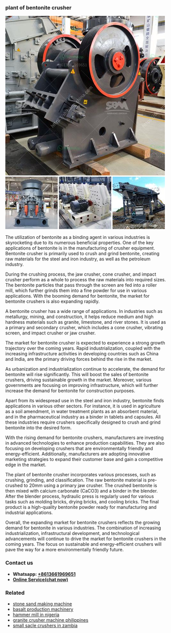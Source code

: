 <h3>plant of bentonite crusher</h3><img src='1706766995.jpg' alt=''><p>The utilization of bentonite as a binding agent in various industries is skyrocketing due to its numerous beneficial properties. One of the key applications of bentonite is in the manufacturing of crusher equipment. Bentonite crusher is primarily used to crush and grind bentonite, creating raw materials for the steel and iron industry, as well as the petroleum industry.</p><p>During the crushing process, the jaw crusher, cone crusher, and impact crusher perform as a whole to process the raw materials into required sizes. The bentonite particles that pass through the screen are fed into a roller mill, which further grinds them into a fine powder for use in various applications. With the booming demand for bentonite, the market for bentonite crushers is also expanding rapidly.</p><p>A bentonite crusher has a wide range of applications. In industries such as metallurgy, mining, and construction, it helps reduce medium and high hardness materials such as granite, limestone, and river stones. It is used as a primary and secondary crusher, which includes a cone crusher, vibrating screen, and impact crusher or jaw crusher.</p><p>The market for bentonite crusher is expected to experience a strong growth trajectory over the coming years. Rapid industrialization, coupled with the increasing infrastructure activities in developing countries such as China and India, are the primary driving forces behind the rise in the market.</p><p>As urbanization and industrialization continue to accelerate, the demand for bentonite will rise significantly. This will boost the sales of bentonite crushers, driving sustainable growth in the market. Moreover, various governments are focusing on improving infrastructure, which will further increase the demand for bentonite for construction purposes.</p><p>Apart from its widespread use in the steel and iron industry, bentonite finds applications in various other sectors. For instance, it is used in agriculture as a soil amendment, in water treatment plants as an absorbent material, and in the pharmaceutical industry as a binder in tablets and capsules. All these industries require crushers specifically designed to crush and grind bentonite into the desired form.</p><p>With the rising demand for bentonite crushers, manufacturers are investing in advanced technologies to enhance production capabilities. They are also focusing on developing crushers that are environmentally friendly and energy-efficient. Additionally, manufacturers are adopting innovative marketing strategies to expand their customer base and gain a competitive edge in the market.</p><p>The plant of bentonite crusher incorporates various processes, such as crushing, grinding, and classification. The raw bentonite material is pre-crushed to 20mm using a primary jaw crusher. The crushed bentonite is then mixed with calcium carbonate (CaCO3) and a binder in the blender. After the blender process, hydraulic press is regularly used for various tasks such as molding bricks, drying bricks, and cooling bricks. The final product is a high-quality bentonite powder ready for manufacturing and industrial applications.</p><p>Overall, the expanding market for bentonite crushers reflects the growing demand for bentonite in various industries. The combination of increasing industrialization, infrastructural development, and technological advancements will continue to drive the market for bentonite crushers in the coming years. The focus on sustainable and energy-efficient crushers will pave the way for a more environmentally friendly future.</p><h3>Contact us</h3><ul><li><strong>Whatsapp:&nbsp;<a href="https://wa.me/8613661969651">+8613661969651</a></strong></li><li><a href="https://swt.shibang-china.com/?git&amp;zhl&amp;plant of bentonite crusher"><strong>Online Service(chat now)</strong></a></li></ul><h3>Related</h3><ul><li><a href='stone sand making machine.md'>stone sand making machine</a></li><li><a href='basalt production machinery.md'>basalt production machinery</a></li><li><a href='hammer mill in nigeria.md'>hammer mill in nigeria</a></li><li><a href='granite crusher machine philippines.md'>granite crusher machine philippines</a></li><li><a href='small sacle crushers in zambia.md'>small sacle crushers in zambia</a></li></ul>